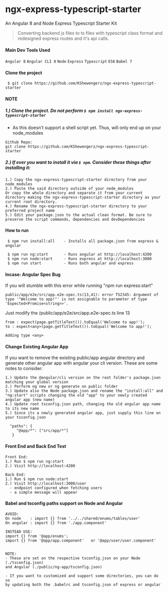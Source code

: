 # ngx-express-typescript-starter
An Angular 8 and Node Express Typescript Starter Kit

> Converting backend js files to ts files with typescript class format and redesigned express routes and it's api calls.


#### Main Dev Tools Used
`Angular 8` `Angular CLI 8` `Node` `Express` `Typescript` `ES6` `Babel 7`

#### Clone the project
` $ git clone https://github.com/KShewengerz/ngx-express-typescript-starter`

#### NOTE
##### 1.) Clone the project. Do not perform `$ npm install ngx-express-typescript-starter` 
- As this doesn't support a shell script yet. Thus, will only end up on your node_modules

```
Github Repo:
git clone https://github.com/KShewengerz/ngx-express-typescript-starter
```

##### 2.) If ever you want to install it via `$ npm`. Consider these things after installing it: 

```
1.) Copy the ngx-express-typescript-starter directory from your node_modules
2.) Paste the said directory outside of your node_modules 
Or copy the whole directory and separate it from your current directory making the ngx-express-typescript-starter directory as your current root directory.
4.) Rename the ngx-express-typescript-starter directory to your preferred project name
5.) Edit your package.json to the actual clean format. Be sure to preserve the script commands, dependencies and devDependencies
```


#### How to run

````
 $ npm run install:all    - Installs all package.json from express & angular
 
 $ npm run ng:start       - Runs angular at http://localhost:4200
 $ npm run node:start     - Runs express at http://localhost:3000
 $ npm run start          - Runs both angular and express
````

#### Incase: Angular Spec Bug
If you will stumble with this error while running "npm run express:start"

```
public/app/e2e/src/app.e2e-spec.ts(13,41): error TS2345: Argument of type '"Welcome to app!"' is not assignable to parameter of type 'Expected<Promise<string>>'.
```

Just modify the /public/app/e2e/src/app.e2e-spec.ts line 13 

```
from : expect(page.getTitleText()).toEqual('Welcome to app!');
to : expect<any>(page.getTitleText()).toEqual('Welcome to app!');

Adding type <any>
```

#### Change Existing Angular App 
If you want to remove the existing public/app angular directory and generate other angular app with angular your cli version. These are some notes to consider:

```
1.) Update the @angular/cli version on the root folder's package.json matching your global version
2.) Perform ng new or ng generate on public folder
3.) Update also the Node package.json and rename the "install:all" and "ng:start" scripts changing the old "app" to your newly created angular app (new name) 
4.) Update root tsconfig.json path, changing the old angular app name to its new name
5.) Since its a newly generated angular app, just supply this line on your tsconfig.json
  
  "paths": {
     "@app/*": ["src/app/*"]
   }
```

#### Front End and Back End Test

```
Front End:
1.) Run $ npm run ng:start
2.) Visit http://localhost:4200

Back End:
1.) Run $ npm run node:start
2.) Visit http://localhost:3000/user 
  - endpoint configured when fetching users 
  - a simple message will appear
```

#### Babel and tsconfig paths support on Node and Angular

```
AVOID:
On node    : import {} from '../../shared/enums/tables/user'
On angular : import {} from './app.component'

INSTEAD USE:
import {} from '@app/enums';
import {} from '@app/app.component'   or '@app/user/user.component'


NOTE:
- These are set on the respective tsconfig.json on your Node (./tsconfig.json) 
and Angular (./public/ng-app/tsconfig.json)

- If you want to customized and support some directories, you can do so 
by updating both the .babelrc and tsconfig.json of express or angular
```
 

